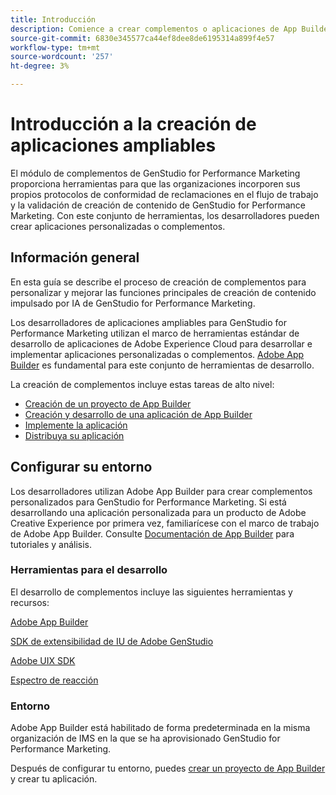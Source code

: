 ```yaml
---
title: Introducción
description: Comience a crear complementos o aplicaciones de App Builder que amplíen GenStudio for Performance Marketing.
source-git-commit: 6830e345577ca44ef8dee8de6195314a899f4e57
workflow-type: tm+mt
source-wordcount: '257'
ht-degree: 3%

---
```


# Introducción a la creación de aplicaciones ampliables

El módulo de complementos de GenStudio for Performance Marketing proporciona herramientas para que las organizaciones incorporen sus propios protocolos de conformidad de reclamaciones en el flujo de trabajo y la validación de creación de contenido de GenStudio for Performance Marketing. Con este conjunto de herramientas, los desarrolladores pueden crear aplicaciones personalizadas o complementos.

## Información general

En esta guía se describe el proceso de creación de complementos para personalizar y mejorar las funciones principales de creación de contenido impulsado por IA de GenStudio for Performance Marketing.

Los desarrolladores de aplicaciones ampliables para GenStudio for Performance Marketing utilizan el marco de herramientas estándar de desarrollo de aplicaciones de Adobe Experience Cloud para desarrollar e implementar aplicaciones personalizadas o complementos. [Adobe App Builder](https://developer.adobe.com/app-builder/) es fundamental para este conjunto de herramientas de desarrollo.

La creación de complementos incluye estas tareas de alto nivel:

* [Creación de un proyecto de App Builder](create-project.md)
* [Creación y desarrollo de una aplicación de App Builder](create-app.md)
* [Implemente la aplicación](deploy-app.md)
* [Distribuya su aplicación](distribute-app.md)

## Configurar su entorno

Los desarrolladores utilizan Adobe App Builder para crear complementos personalizados para GenStudio for Performance Marketing. Si está desarrollando una aplicación personalizada para un producto de Adobe Creative Experience por primera vez, familiarícese con el marco de trabajo de Adobe App Builder. Consulte [Documentación de App Builder](https://developer.adobe.com/app-builder/docs/overview/) para tutoriales y análisis.

### Herramientas para el desarrollo

El desarrollo de complementos incluye las siguientes herramientas y recursos:

[Adobe App Builder](https://developer.adobe.com/app-builder/)

[SDK de extensibilidad de IU de Adobe GenStudio](https://github.com/adobe/genstudio-uix-sdk)

[Adobe UIX SDK](https://github.com/adobe/uix-sdk)

[Espectro de reacción](https://react-spectrum.adobe.com/react-spectrum/getting-started.html)

### Entorno

Adobe App Builder está habilitado de forma predeterminada en la misma organización de IMS en la que se ha aprovisionado GenStudio for Performance Marketing.

Después de configurar tu entorno, puedes [crear un proyecto de App Builder](create-project.md) y crear tu aplicación.
